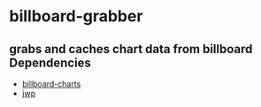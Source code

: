 # billboard-grabber
grabs and caches chart data from billboard
Dependencies
------------
* [billboard-charts](https://github.com/jameswenzel/billboard-charts)
* [jwp](https://github.com/jameswenzel/jwp)
